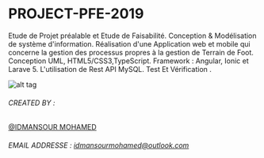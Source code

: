 # PROJECT-PFE-2019 

Etude de Projet préalable et Etude de Faisabilité.
Conception & Modélisation de système d'information.
Réalisation d'une Application web et mobile qui concerne la gestion des processus propres à la gestion de Terrain de Foot.
Conception UML, HTML5/CSS3,TypeScript.
Framework : Angular, Ionic et Larave 5.
L'utilisation de Rest API MySQL.
Test Et Vérification . 

![alt tag](https://github.com/mohamedidmansour/upload-img/blob/master/a.png?raw=true)
###### CREATED BY : 
[@IDMANSOUR MOHAMED](https://www.linkedin.com/in/mohamedidmansour/)
###### EMAIL ADDRESSE : [idmansourmohamed@outlook.com]()
